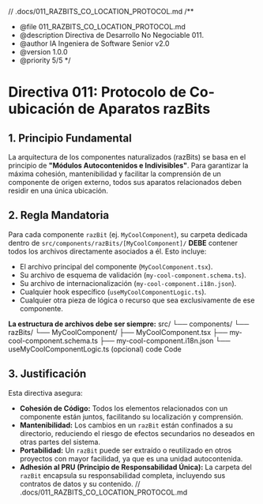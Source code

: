 // .docs/011_RAZBITS_CO_LOCATION_PROTOCOL.md
/**
 * @file 011_RAZBITS_CO_LOCATION_PROTOCOL.md
 * @description Directiva de Desarrollo No Negociable 011.
 * @author IA Ingeniera de Software Senior v2.0
 * @version 1.0.0
 * @priority 5/5
 */
# Directiva 011: Protocolo de Co-ubicación de Aparatos razBits

## 1. Principio Fundamental

La arquitectura de los componentes naturalizados (razBits) se basa en el principio de **"Módulos Autocontenidos e Indivisibles"**. Para garantizar la máxima cohesión, mantenibilidad y facilitar la comprensión de un componente de origen externo, todos sus aparatos relacionados deben residir en una única ubicación.

## 2. Regla Mandatoria

Para cada componente `razBit` (ej. `MyCoolComponent`), su carpeta dedicada dentro de `src/components/razBits/[MyCoolComponent]/` **DEBE** contener todos los archivos directamente asociados a él. Esto incluye:

*   El archivo principal del componente (`MyCoolComponent.tsx`).
*   Su archivo de esquema de validación (`my-cool-component.schema.ts`).
*   Su archivo de internacionalización (`my-cool-component.i18n.json`).
*   Cualquier hook específico (`useMyCoolComponentLogic.ts`).
*   Cualquier otra pieza de lógica o recurso que sea exclusivamente de ese componente.

**La estructura de archivos debe ser siempre:**
src/
└── components/
└── razBits/
└── MyCoolComponent/
├── MyCoolComponent.tsx
├── my-cool-component.schema.ts
├── my-cool-component.i18n.json
└── useMyCoolComponentLogic.ts (opcional)
code
Code
## 3. Justificación

Esta directiva asegura:
*   **Cohesión de Código:** Todos los elementos relacionados con un componente están juntos, facilitando su localización y comprensión.
*   **Mantenibilidad:** Los cambios en un `razBit` están confinados a su directorio, reduciendo el riesgo de efectos secundarios no deseados en otras partes del sistema.
*   **Portabilidad:** Un `razBit` puede ser extraído o reutilizado en otros proyectos con mayor facilidad, ya que es una unidad autocontenida.
*   **Adhesión al PRU (Principio de Responsabilidad Única):** La carpeta del `razBit` encapsula su responsabilidad completa, incluyendo sus contratos de datos y su contenido.
// .docs/011_RAZBITS_CO_LOCATION_PROTOCOL.md